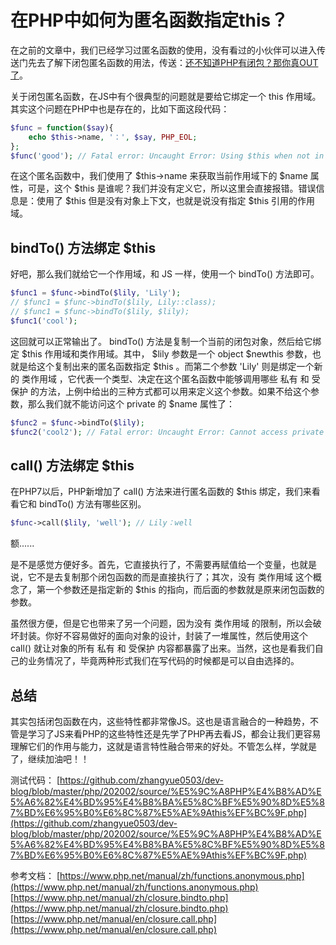 # 在PHP中如何为匿名函数指定this？

在之前的文章中，我们已经学习过匿名函数的使用，没有看过的小伙伴可以进入传送门先去了解下闭包匿名函数的用法，传送：[还不知道PHP有闭包？那你真OUT了](https://mp.weixin.qq.com/s/R6vkVxidjsFf5YJ-kHN1Cw)。

关于闭包匿名函数，在JS中有个很典型的问题就是要给它绑定一个 this 作用域。其实这个问题在PHP中也是存在的，比如下面这段代码：

```php
$func = function($say){
    echo $this->name, '：', $say, PHP_EOL;
};
$func('good'); // Fatal error: Uncaught Error: Using $this when not in object context 
```

在这个匿名函数中，我们使用了 $this->name 来获取当前作用域下的 $name 属性，可是，这个 $this 是谁呢？我们并没有定义它，所以这里会直接报错。错误信息是：使用了 $this 但是没有对象上下文，也就是说没有指定 $this 引用的作用域。

## bindTo() 方法绑定 $this

好吧，那么我们就给它一个作用域，和 JS 一样，使用一个 bindTo() 方法即可。

```php
$func1 = $func->bindTo($lily, 'Lily');
// $func1 = $func->bindTo($lily, Lily::class);
// $func1 = $func->bindTo($lily, $lily);
$func1('cool');
```

这回就可以正常输出了。 bindTo() 方法是复制一个当前的闭包对象，然后给它绑定 $this 作用域和类作用域。其中， $lily 参数是一个 object $newthis 参数，也就是给这个复制出来的匿名函数指定 $this 。而第二个参数 'Lily' 则是绑定一个新的 类作用域 ，它代表一个类型、决定在这个匿名函数中能够调用哪些 私有 和 受保护 的方法，上例中给出的三种方式都可以用来定义这个参数。如果不给这个参数，那么我们就不能访问这个 private 的 $name 属性了：

```php
$func2 = $func->bindTo($lily);
$func2('cool2'); // Fatal error: Uncaught Error: Cannot access private property Lily::$name
```

## call() 方法绑定 $this

在PHP7以后，PHP新增加了 call() 方法来进行匿名函数的 $this 绑定，我们来看看它和 bindTo() 方法有哪些区别。

```php
$func->call($lily, 'well'); // Lily：well
```

额......

是不是感觉方便好多。首先，它直接执行了，不需要再赋值给一个变量，也就是说，它不是去复制那个闭包函数的而是直接执行了；其次，没有 类作用域 这个概念了，第一个参数还是指定新的 $this 的指向，而后面的参数就是原来闭包函数的参数。

虽然很方便，但是它也带来了另一个问题，因为没有 类作用域 的限制，所以会破坏封装。你好不容易做好的面向对象的设计，封装了一堆属性，然后使用这个 call() 就让对象的所有 私有 和 受保护 内容都暴露了出来。当然，这也是看我们自己的业务情况了，毕竟两种形式我们在写代码的时候都是可以自由选择的。

## 总结

其实包括闭包函数在内，这些特性都非常像JS。这也是语言融合的一种趋势，不管是学习了JS来看PHP的这些特性还是先学了PHP再去看JS，都会让我们更容易理解它们的作用与能力，这就是语言特性融合带来的好处。不管怎么样，学就是了，继续加油吧！！

测试代码：
[https://github.com/zhangyue0503/dev-blog/blob/master/php/202002/source/%E5%9C%A8PHP%E4%B8%AD%E5%A6%82%E4%BD%95%E4%B8%BA%E5%8C%BF%E5%90%8D%E5%87%BD%E6%95%B0%E6%8C%87%E5%AE%9Athis%EF%BC%9F.php](https://github.com/zhangyue0503/dev-blog/blob/master/php/202002/source/%E5%9C%A8PHP%E4%B8%AD%E5%A6%82%E4%BD%95%E4%B8%BA%E5%8C%BF%E5%90%8D%E5%87%BD%E6%95%B0%E6%8C%87%E5%AE%9Athis%EF%BC%9F.php)

参考文档：
[https://www.php.net/manual/zh/functions.anonymous.php](https://www.php.net/manual/zh/functions.anonymous.php)
[https://www.php.net/manual/zh/closure.bindto.php](https://www.php.net/manual/zh/closure.bindto.php)
[https://www.php.net/manual/en/closure.call.php](https://www.php.net/manual/en/closure.call.php)